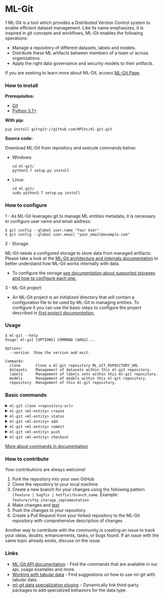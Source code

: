 # ML-Git

1 ML-Git is a tool which provides a Distributed Version Control system to enable efficient dataset management. Like its name emphasizes, it is inspired in git concepts and workflows, ML-Git enables the following operations:

- Manage a repository of different datasets, labels and models.
- Distribute these ML artifacts between members of a team or across organizations.
- Apply the right data governance and security models to their artifacts.

If you are seeking to learn more about ML-Git, access [ML-Git Page](https://hpinc.github.io/ml-git/).


### How to install

**Prerequisites:**

- [Git](https://git-scm.com/book/en/v2/Getting-Started-Installing-Git)
- [Python 3.7+](https://www.python.org/downloads/release/python-370/)

**With pip:**
```
pip install git+git://github.com/HPInc/ml-git.git
```

**Source code:**

Download ML-Git from repository and execute commands below:

- Windows:

    ```
    cd ml-git/
    python3.7 setup.py install
    ```

- Linux:

    ```
    cd ml-git/
    sudo python3.7 setup.py install
    ```

### How to configure

1 - As ML-Git leverages git to manage ML entities metadata, it is necessary to configure user name and email address:

```
$ git config --global user.name "Your User"
$ git config --global user.email "your_email@example.com"
```

2 - Storage:

ML-Git needs a configured storage to store data from managed artifacts. Please take a look at the [ML-Git architecture and internals documentation](docs/mlgit_internals.md) to better understand how ML-Git works internally with data.

- To configure the storage [see documentation about supported storages and how to configure each one.](docs/storage_configurations.md)


3 - ML-Git project:

- An ML-Git project is an initialized directory that will contain a configuration file to be used by ML-Git in managing entities. 
To configure it you can use the basic steps to configure the project described in *[first project documentation.](docs/first_project.md)*

### Usage

```
$ ml-git --help
Usage: ml-git [OPTIONS] COMMAND [ARGS]...

Options:
  --version  Show the version and exit.

Commands:
  clone       Clone a ml-git repository ML_GIT_REPOSITORY_URL
  datasets    Management of datasets within this ml-git repository.
  labels      Management of labels sets within this ml-git repository.
  models      Management of models within this ml-git repository.
  repository  Management of this ml-git repository.
```

### Basic commands

<details markdown="1">
<summary><code>ml-git clone &lt;repository-url&gt;</code></summary>
<br>

```
$ mkdir my-project
$ cd my-project
$ ml-git clone https://github.com/user/ml_git_configuration_file_example.git
```

If you prefer not to create the directory:

```
$ ml-git clone https://github.com/user/ml_git_configuration_file_example.git --folder=my-project
```


If you prefer keep git tracking files in the project:

```
$ mkdir my-project
$ cd my-project
$ ml-git clone https://github.com/user/ml_git_configuration_file_example.git --track
```

</details>

<details markdown="1">
<summary><code>ml-git &lt;ml-entity&gt; create</code></summary>
This command will help you to start a new project, it creates your project artifact metadata:

```
$ ml-git datasets create --category=computer-vision --category=images --bucket-name=your_bucket --import=../import-path --mutability=strict dataset-ex 
```

Demonstration video:

  [![asciicast](https://asciinema.org/a/385779.svg)](https://asciinema.org/a/385779)


</details>

<details markdown="1">
<summary><code>ml-git &lt;ml-entity&gt; status</code></summary>
Show changes in project workspace:

```
$ ml-git datasets status dataset-ex
```

Demonstration video:

  [![asciicast](https://asciinema.org/a/385780.svg)](https://asciinema.org/a/385780)


</details>

<details markdown="1">
<summary><code>ml-git &lt;ml-entity&gt; add</code></summary>
Add new files to index:

```
$ ml-git datasets add dataset-ex
```

To increment version:

```
$ ml-git datasets add dataset-ex --bumpversion
```

Add an specific file:

```
$ ml-git datasets add dataset-ex data/file_name.ex
```

Demonstration video:

  [![asciicast](https://asciinema.org/a/385781.svg)](https://asciinema.org/a/385781)


</details>
<details markdown="1">
<summary><code>ml-git &lt;ml-entity&gt; commit</code></summary>
Consolidate added files in the index to repository:

```
$ ml-git datasets commit dataset-ex
```

Demonstration video:

  [![asciicast](https://asciinema.org/a/385782.svg)](https://asciinema.org/a/385782)


</details>
<details markdown="1">
<summary><code>ml-git &lt;ml-entity&gt; push</code></summary>
Upload metadata to remote repository and send [chunks](docs/mlgit_internals.md) to storage:

```
$ ml-git datasets push dataset-ex
```

Demonstration video:

  [![asciicast](https://asciinema.org/a/385783.svg)](https://asciinema.org/a/385783)


</details>
<details markdown="1">
<summary><code>ml-git &lt;ml-entity&gt; checkout</code></summary>
Change workspace and metadata to versioned ml-entity tag:

```
$ ml-git datasets checkout computer-vision__images__dataset-ex__1
```

Demonstration video:

  [![asciicast](https://asciinema.org/a/385784.svg)](https://asciinema.org/a/385784)
</details>

[More about commands in documentation](docs/mlgit_commands.md)
### How to contribute

Your contributions are always welcome!

1. Fork the repository into your own GitHub
2. Clone the repository to your local machine
3. Create a new branch for your changes using the following pattern `(feature | bugfix | hotfix)/branch_name`. Example: `feature/sftp_storage_implementation`
4. Make changes and [test](docs/developer_info.md)
5. Push the changes to your repository
6. Create a Pull Request from your forked repository to the ML-Git repository with comprehensive description of changes

Another way to contribute with the community is creating an issue to track your ideas, doubts, enhancements, tasks, or bugs found. 
If an issue with the same topic already exists, discuss on the issue.

### Links

- [ML-Git API documentation](docs/api/README.md) - Find the commands that are available in our api, usage examples and more.
- [Working with tabular data](docs/tabular_data/tabular_data.md) - Find suggestions on how to use ml-git with tabular data.
- [ml-git data specialization plugins](docs/plugins.md) - Dynamically link third-party packages to add specialized behaviors for the data type.
